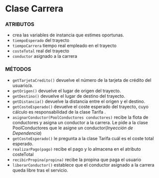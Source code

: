 # Clase Carrera

### ATRIBUTOS
- crea las variables de instancia que estimes oportunas.
- ```tiempoEsperado``` del trayecto
- ```tiempoCarrera``` tiempo real empleado en el trayecto
- ```costeTotal``` real del trayecto
- ```conductor``` asignado a la carrera

### MÉTODOS
- ```getTarjetaCredito()``` devuelve el número de la tarjeta de crédito del usuario/a.
- ```getOrigen()``` devuelve el lugar de origen del trayecto.
- ```getDestino()``` devuelve el lugar de destino del trayecto.
- ```getDistancia()``` devuelve la distancia entre el origen y el destino.
- ```getCosteEsperado()``` devuelve el coste esperado del trayecto, cuyo cálculo es
responsabilidad de la clase Tarifa .
- ```asignarConductor(PoolConductores conductores)``` recibe la flota de conductores
y asigna un conductor a la carrera. Le pide a la clase PoolConductores que le asigne
un conductor(*Inyección de Dependencia*)
- ```getCosteEsperado()``` le pregunta a la clase Tarifa cuál es el coste total esperado.
- ```realizarPago(pago)``` recibe el pago y lo almacena en el atributo costeTotal
- ```recibirPropina(propina)``` recibe la propina que paga el usuario
- ```liberarConductor()``` establece que el conductor asignado a la carrera queda libre
tras el servicio.

